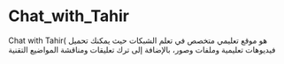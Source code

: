 # Chat_with_Tahir
Chat with Tahir( هو موقع تعليمي متخصص في تعلم الشبكات حيث يمكنك تحميل فيديوهات تعليمية وملفات وصور، بالإضافة إلى ترك تعليقات ومناقشة المواضيع التقنية
